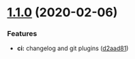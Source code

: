 # [1.1.0](https://github.com/darkphnx/darkphnx.github.io/compare/v1.0.0...v1.1.0) (2020-02-06)


### Features

* **ci:** changelog and git plugins ([d2aad81](https://github.com/darkphnx/darkphnx.github.io/commit/d2aad8171a555ff0a854d702deabfe7c92529eaa))
